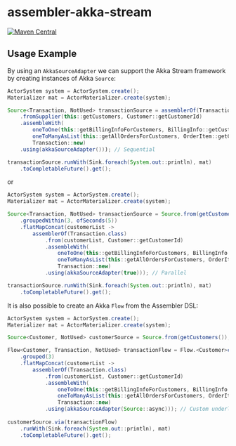 # assembler-akka-stream

[![Maven Central](https://maven-badges.herokuapp.com/maven-central/io.github.pellse/assembler-akka-stream/badge.svg)](https://maven-badges.herokuapp.com/maven-central/io.github.pellse/assembler-akka-stream)

## Usage Example

By using an `AkkaSourceAdapter` we can support the Akka Stream framework by creating instances of Akka `Source`:
```java
ActorSystem system = ActorSystem.create();
Materializer mat = ActorMaterializer.create(system);

Source<Transaction, NotUsed> transactionSource = assemblerOf(Transaction.class)
    .fromSupplier(this::getCustomers, Customer::getCustomerId)
    .assembleWith(
        oneToOne(this::getBillingInfoForCustomers, BillingInfo::getCustomerId),
        oneToManyAsList(this::getAllOrdersForCustomers, OrderItem::getCustomerId),
        Transaction::new)
    .using(akkaSourceAdapter())); // Sequential

transactionSource.runWith(Sink.foreach(System.out::println), mat)
    .toCompletableFuture().get();
```
or
```java
ActorSystem system = ActorSystem.create();
Materializer mat = ActorMaterializer.create(system);

Source<Transaction, NotUsed> transactionSource = Source.from(getCustomers())
    .groupedWithin(3, ofSeconds(5))
    .flatMapConcat(customerList ->
        assemblerOf(Transaction.class)
            .from(customerList, Customer::getCustomerId)
            .assembleWith(
                oneToOne(this::getBillingInfoForCustomers, BillingInfo::getCustomerId),
                oneToManyAsList(this::getAllOrdersForCustomers, OrderItem::getCustomerId),
                Transaction::new)
            .using(akkaSourceAdapter(true))); // Parallel

transactionSource.runWith(Sink.foreach(System.out::println), mat)
    .toCompletableFuture().get();
```

It is also possible to create an Akka `Flow` from the Assembler DSL:
```java
ActorSystem system = ActorSystem.create();
Materializer mat = ActorMaterializer.create(system);

Source<Customer, NotUsed> customerSource = Source.from(getCustomers());

Flow<Customer, Transaction, NotUsed> transactionFlow = Flow.<Customer>create()
    .grouped(3)
    .flatMapConcat(customerList ->
        assemblerOf(Transaction.class)
            .from(customerList, Customer::getCustomerId)
            .assembleWith(
                oneToOne(this::getBillingInfoForCustomers, BillingInfo::getCustomerId),
                oneToManyAsList(this::getAllOrdersForCustomers, OrderItem::getCustomerId),
                Transaction::new)
            .using(akkaSourceAdapter(Source::async))); // Custom underlying sources configuration
        
customerSource.via(transactionFlow)
    .runWith(Sink.foreach(System.out::println), mat)
    .toCompletableFuture().get();
```
